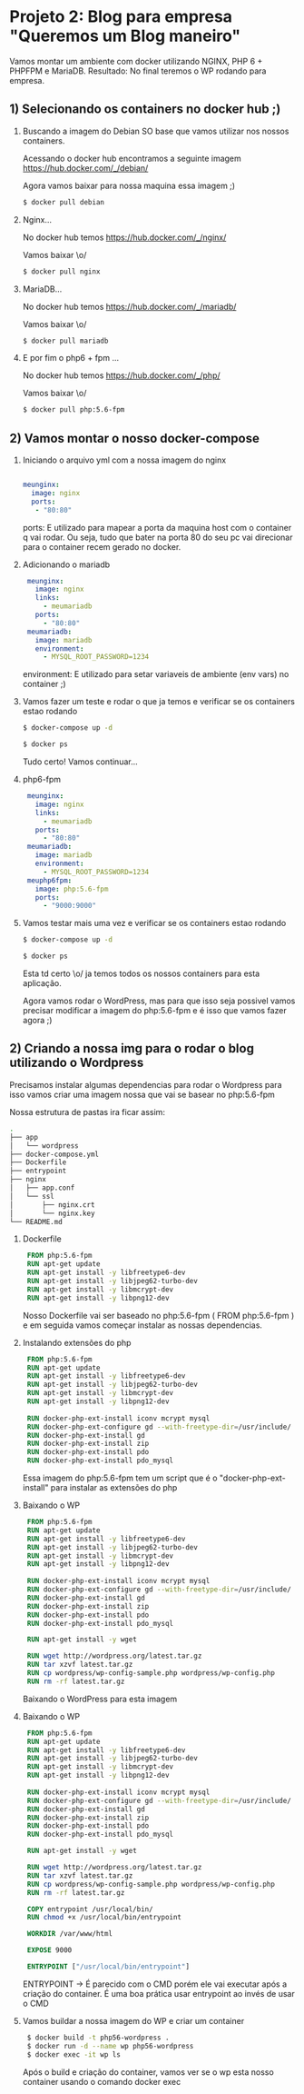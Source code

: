 # Projeto 2: Blog para empresa "Queremos um Blog maneiro"

Vamos montar um ambiente com docker utilizando NGINX, PHP 6 + PHPFPM e MariaDB. Resultado: No final teremos o WP rodando para empresa.

## 1) Selecionando os containers no docker hub ;)

1. Buscando a imagem do Debian SO base que vamos utilizar nos nossos containers.
   
   Acessando o docker hub encontramos a seguinte imagem https://hub.docker.com/_/debian/

   Agora vamos baixar para nossa maquina essa imagem ;)

   ```bash
   $ docker pull debian
   ```

2. Nginx...

   No docker hub temos https://hub.docker.com/_/nginx/

   Vamos baixar \o/

   ```bash
   $ docker pull nginx
   ```

3. MariaDB...

   No docker hub temos https://hub.docker.com/_/mariadb/

   Vamos baixar \o/
   
   ```bash
   $ docker pull mariadb
   ```

4. E por fim o php6 + fpm ...

   No docker hub temos https://hub.docker.com/_/php/

   Vamos baixar \o/
   
   ```bash
   $ docker pull php:5.6-fpm
   ```

## 2) Vamos montar o nosso docker-compose

1. Iniciando o arquivo yml com a nossa imagem do nginx

   ```yml
   
   meunginx:
     image: nginx
     ports:
      - "80:80"

   ```

   ports: E utilizado para mapear a porta da maquina host com o container q vai rodar. Ou seja, tudo que bater na porta 80 do seu pc vai direcionar para o container recem gerado no docker.

2. Adicionando o mariadb 

   ```yml
    meunginx:
      image: nginx
      links:
        - meumariadb
      ports:
        - "80:80"
    meumariadb:
      image: mariadb
      environment:
        - MYSQL_ROOT_PASSWORD=1234
   ```

   environment: E utilizado para setar variaveis de ambiente (env vars) no container ;) 

3. Vamos fazer um teste e rodar o que ja temos e verificar se os containers estao rodando 

   ```bash
   $ docker-compose up -d
   ```

   ```bash
   $ docker ps
   ```

   Tudo certo! Vamos continuar...

4. php6-fpm 

   ```yml
    meunginx:
      image: nginx
      links:
        - meumariadb
      ports:
        - "80:80"
    meumariadb:
      image: mariadb
      environment:
        - MYSQL_ROOT_PASSWORD=1234
    meuphp6fpm:
      image: php:5.6-fpm
      ports:
        - "9000:9000"
   ```

5. Vamos testar mais uma vez e verificar se os containers estao rodando 

   ```bash
   $ docker-compose up -d
   ```

   ```bash
   $ docker ps
   ```

   Esta td certo \o/ ja temos todos os nossos containers para esta aplicação.

   Agora vamos rodar o WordPress, mas para que isso seja possivel vamos precisar modificar a imagem do php:5.6-fpm e é isso que vamos fazer agora ;)

## 2) Criando a nossa img para o rodar o blog utilizando o Wordpress

Precisamos instalar algumas dependencias para rodar o Wordpress para isso vamos criar uma imagem nossa que vai se basear no php:5.6-fpm

Nossa estrutura de pastas ira ficar assim:

```bash
.
├── app
│   └── wordpress
├── docker-compose.yml
├── Dockerfile
├── entrypoint
├── nginx
│   ├── app.conf
│   └── ssl
│       ├── nginx.crt
│       └── nginx.key
└── README.md
```

1. Dockerfile

   ```Dockerfile
    FROM php:5.6-fpm
    RUN apt-get update
    RUN apt-get install -y libfreetype6-dev
    RUN apt-get install -y libjpeg62-turbo-dev
    RUN apt-get install -y libmcrypt-dev
    RUN apt-get install -y libpng12-dev

   ```
   Nosso Dockerfile vai ser baseado no php:5.6-fpm ( FROM php:5.6-fpm ) e em seguida vamos começar instalar as nossas dependencias.

2. Instalando extensões do php

   ```Dockerfile
    FROM php:5.6-fpm
    RUN apt-get update
    RUN apt-get install -y libfreetype6-dev
    RUN apt-get install -y libjpeg62-turbo-dev
    RUN apt-get install -y libmcrypt-dev
    RUN apt-get install -y libpng12-dev
    
    RUN docker-php-ext-install iconv mcrypt mysql
    RUN docker-php-ext-configure gd --with-freetype-dir=/usr/include/ --with-jpeg-dir=/usr/include/
    RUN docker-php-ext-install gd
    RUN docker-php-ext-install zip
    RUN docker-php-ext-install pdo
    RUN docker-php-ext-install pdo_mysql
   ```
   Essa imagem do php:5.6-fpm tem um script que é o "docker-php-ext-install" para instalar as extensões do php

3. Baixando o WP

   ```Dockerfile
    FROM php:5.6-fpm
    RUN apt-get update
    RUN apt-get install -y libfreetype6-dev
    RUN apt-get install -y libjpeg62-turbo-dev
    RUN apt-get install -y libmcrypt-dev
    RUN apt-get install -y libpng12-dev
    
    RUN docker-php-ext-install iconv mcrypt mysql
    RUN docker-php-ext-configure gd --with-freetype-dir=/usr/include/ --with-jpeg-dir=/usr/include/
    RUN docker-php-ext-install gd
    RUN docker-php-ext-install zip
    RUN docker-php-ext-install pdo
    RUN docker-php-ext-install pdo_mysql

    RUN apt-get install -y wget

    RUN wget http://wordpress.org/latest.tar.gz
    RUN tar xzvf latest.tar.gz
    RUN cp wordpress/wp-config-sample.php wordpress/wp-config.php
    RUN rm -rf latest.tar.gz

   ```
   Baixando o WordPress para esta imagem
   
4. Baixando o WP

   ```Dockerfile
    FROM php:5.6-fpm
    RUN apt-get update
    RUN apt-get install -y libfreetype6-dev
    RUN apt-get install -y libjpeg62-turbo-dev
    RUN apt-get install -y libmcrypt-dev
    RUN apt-get install -y libpng12-dev
    
    RUN docker-php-ext-install iconv mcrypt mysql
    RUN docker-php-ext-configure gd --with-freetype-dir=/usr/include/ --with-jpeg-dir=/usr/include/
    RUN docker-php-ext-install gd
    RUN docker-php-ext-install zip
    RUN docker-php-ext-install pdo
    RUN docker-php-ext-install pdo_mysql

    RUN apt-get install -y wget

    RUN wget http://wordpress.org/latest.tar.gz
    RUN tar xzvf latest.tar.gz
    RUN cp wordpress/wp-config-sample.php wordpress/wp-config.php
    RUN rm -rf latest.tar.gz

    COPY entrypoint /usr/local/bin/
    RUN chmod +x /usr/local/bin/entrypoint

    WORKDIR /var/www/html

    EXPOSE 9000

    ENTRYPOINT ["/usr/local/bin/entrypoint"]
   ```

   ENTRYPOINT -> É parecido com o CMD porém ele vai executar após a criação do container. É uma boa prática usar entrypoint ao invés de usar o CMD

5. Vamos buildar a nossa imagem do WP e criar um container
   ```bash
    $ docker build -t php56-wordpress .
    $ docker run -d --name wp php56-wordpress
    $ docker exec -it wp ls
   ```
   Após o build e criação do container, vamos ver se o wp esta nosso container usando o comando docker exec



